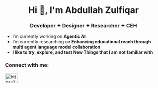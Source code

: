 <h1 align="center">Hi 👋, I'm Abdullah Zulfiqar</h1>
<h3 align="center">Developer ✦ Designer ✦ Researcher ✦ CEH</h3>

- I’m currently working on **Agentic AI**
- I’m currently researching on **Enhancing educational reach through multi agent language model collaboration**
- **I like to try, explore, and test New Things that I am not familiar with**
  
<h3 align="left">Connect with me:</h3>
<p align="left">
<a href="https://linkedin.com/in/https://www.linkedin.com/in/-abdullah-zulfiqar-" target="blank"><img align="center" src="https://raw.githubusercontent.com/rahuldkjain/github-profile-readme-generator/master/src/images/icons/Social/linked-in-alt.svg" alt="https://www.linkedin.com/in/-abdullah-zulfiqar-" height="30" width="40" /></a>
</p>
